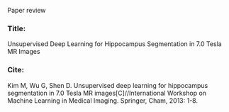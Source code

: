 Paper review 
### Title: 
Unsupervised Deep Learning for Hippocampus Segmentation in 7.0 Tesla MR Images
### 		Cite: 
Kim M, Wu G, Shen D. Unsupervised deep learning for hippocampus segmentation in 7.0 Tesla MR images[C]//International Workshop on Machine Learning in Medical Imaging. Springer, Cham, 2013: 1-8.

